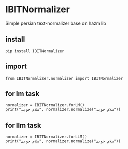 # IBITNormalizer
Simple persian text-normalizer base on hazm lib

## install
```
pip install IBITNormalizer
```

## import

```
from IBITNormalizer.normalizer import IBITNormalizer
```

## for lm task
```
normalizer = IBITNormalizer.forLM()
print("سلام خوبی", normalizer.normalize("سلام خوبی"))
```


## for llm task
```
normalizer = IBITNormalizer.forLLM()
print("سلام خوبی", normalizer.normalize("سلام خوبی"))
```